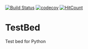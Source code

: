 [![Build Status](https://travis-ci.org/mtesseracted/TestBed.svg?branch=master)](https://travis-ci.org/mtesseracted/TestBed) [![codecov](https://codecov.io/gh/mtesseracted/TestBed/branch/master/graph/badge.svg)](https://codecov.io/gh/mtesseracted/TestBed) [![HitCount](http://hits.dwyl.io/mtesseracted/TestBed.svg)](http://hits.dwyl.io/mtesseracted/TestBed)

# TestBed
Test bed for Python
